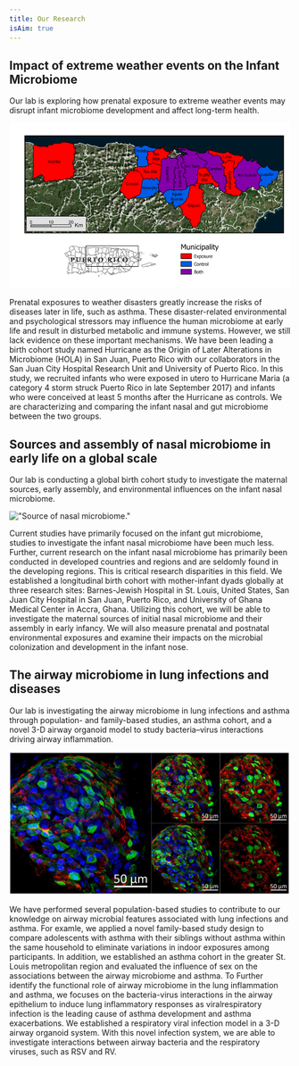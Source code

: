 ```yaml
---
title: Our Research
isAim: true
---
```


## Impact of extreme weather events on the Infant Microbiome

Our lab is exploring how prenatal exposure to extreme weather events may disrupt infant microbiome development and affect long-term health.

!["Catchment region of the HOLA cohort study in San Juan, Puerto Rico."](/assets/research/hola.png)

Prenatal exposures to weather disasters greatly increase the risks of diseases later in life, such as asthma. These disaster-related environmental and psychological stressors may influence the human microbiome at early life and result in disturbed metabolic and immune systems. However, we still lack evidence on these important mechanisms. We have been leading a birth cohort study named Hurricane as the Origin of Later Alterations in Microbiome (HOLA) in San Juan, Puerto Rico with our collaborators in the San Juan City Hospital Research Unit and University of Puerto Rico. In this study, we recruited infants who were exposed in utero to Hurricane Maria (a category 4 storm struck Puerto Rico in late September 2017) and infants who were conceived at least 5 months after the Hurricane as controls. We are characterizing and comparing the infant nasal and gut microbiome between the two groups. 

## Sources and assembly of nasal microbiome in early life on a global scale

Our lab is conducting a global birth cohort study to investigate the maternal sources, early assembly, and environmental influences on the infant nasal microbiome.

!["Source of nasal microbiome."](/assets/research/nasal.jpg)

Current studies have primarily focused on the infant gut microbiome, studies to investigate the infant nasal microbiome have been much less. Further, current research on the infant nasal microbiome has primarily been conducted in developed countries and regions and are seldomly found in the developing regions. This is critical research disparities in this field. We established a longitudinal birth cohort with mother-infant dyads globally at three research sites: Barnes-Jewish Hospital in St. Louis, United States, San Juan City Hospital in San Juan, Puerto Rico, and University of Ghana Medical Center in Accra, Ghana. Utilizing this cohort, we will be able to investigate the maternal sources of initial nasal microbiome and their assembly in early infancy. We will also measure prenatal and postnatal environmental exposures and examine their impacts on the microbial colonization and development in the infant nose. 

## The airway microbiome in lung infections and diseases

Our lab is investigating the airway microbiome in lung infections and asthma through population- and family-based studies, an asthma cohort, and a novel 3-D airway organoid model to study bacteria–virus interactions driving airway inflammation.

!["Immunostaining of a mature airway organoid. Green: Krt5; Red: Tubulin; Blue: DAPI."](/assets/research/organoid.png)

We have performed several population-based studies to contribute to our knowledge on airway microbial features associated with lung infections and asthma. For examle, we applied a novel family-based study design to compare adolescents with asthma with their siblings without asthma within the same household to eliminate variations in indoor exposures among participants. In addition, we established an asthma cohort in the greater St. Louis metropolitan region and evaluated the influence of sex on the associations between the airway microbiome and asthma. To Further identify the functional role of airway microbiome in the lung inflammation and asthma, we focuses on the bacteria-virus interactions in the airway epithelium to induce lung inflammatory responses as viralrespiratory infection is the leading cause of asthma development and asthma exacerbations. We established a respiratory viral infection model in a 3-D airway organoid system. With this novel infection system, we are able to investigate interactions between airway bacteria and the respiratory viruses, such as RSV and RV.
